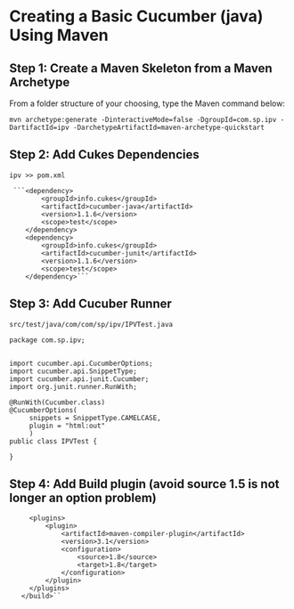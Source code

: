 # Creating a Basic Cucumber (java) Using Maven

## Step 1: Create a Maven Skeleton from a Maven Archetype

From a folder structure of your choosing, type the Maven command below: 

`mvn archetype:generate -DinteractiveMode=false -DgroupId=com.sp.ipv -DartifactId=ipv -DarchetypeArtifactId=maven-archetype-quickstart`


## Step 2: Add Cukes Dependencies 

`ipv >> pom.xml`

     ```<dependency>
            <groupId>info.cukes</groupId>
            <artifactId>cucumber-java</artifactId>
            <version>1.1.6</version>
            <scope>test</scope>
        </dependency>
        <dependency>
            <groupId>info.cukes</groupId>
            <artifactId>cucumber-junit</artifactId>
            <version>1.1.6</version>
            <scope>test</scope>
        </dependency>```


## Step 3: Add Cucuber Runner

`src/test/java/com/com/sp/ipv/IPVTest.java`


   ```
   package com.sp.ipv;


   import cucumber.api.CucumberOptions;
   import cucumber.api.SnippetType;
   import cucumber.api.junit.Cucumber;
   import org.junit.runner.RunWith;

   @RunWith(Cucumber.class)
   @CucumberOptions(
        snippets = SnippetType.CAMELCASE,
        plugin = "html:out"
        )
   public class IPVTest {
   
   }
   
   ```


## Step 4: Add Build plugin (avoid source 1.5 is not longer an option problem)


   ```<build>
        <plugins>
            <plugin>
                <artifactId>maven-compiler-plugin</artifactId>
                <version>3.1</version>
                <configuration>
                    <source>1.8</source>
                    <target>1.8</target>
                </configuration>
            </plugin>
        </plugins>
      </build>``



